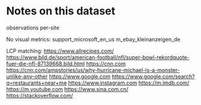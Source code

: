 
# Notes on this dataset

observations per-site

No visual metrics:
support_microsoft_en_us
m_ebay_kleinanzeigen_de

LCP matching:
https://www.allrecipes.com/
https://www.bild.de/sport/american-football/nfl/super-bowl-rekordquote-fuer-die-nfl-87139668.bild.html
https://cnn.com
https://cnn.com/ampstories/us/why-hurricane-michael-is-a-monster-unlike-any-other
https://www.google.com
https://www.google.com/search?q=restaurants+near+me
https://www.instagram.com
https://m.imdb.com/
https://m.youtube.com
https://www.sina.com.cn/
https://stackoverflow.com/
